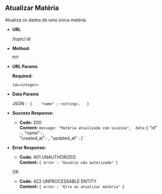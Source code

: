 **Atualizar Matéria**
----

Atualiza os dados de uma única matéria.

* **URL**

    /topic/:id

* **Method:**

    `PUT`
  
*  **URL Params**

   **Required:**
 
    `id=<integer>`

* **Data Params**
   
    JSON : 
    `
    {   
        "name" : <string>,  
    }`  

* **Success Response:**

  * **Code:** 200 <br />
    **Content:** `
    message: "Matéria atualizada com sucesso", 
    data: `{
        "id" : <integer>,
        "name" : <string>,  
        "created_at" : <timestamp>,
        "updated_at" : <timestamp>
    }`
 
* **Error Response:**

  * **Code:** 401 UNAUTHORIZED <br />
    **Content:** `{ error : "Usuário não autorizado" }`

  OR

  * **Code:** 422 UNPROCESSABLE ENTITY <br />
    **Content:** `{ error : "Erro ao atualizar matéria" }`


